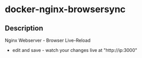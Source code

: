 # docker-nginx-browsersync

## Description

Nginx Webserver - Browser Live-Reload

- edit and save - watch your changes live at "http://ip:3000"
